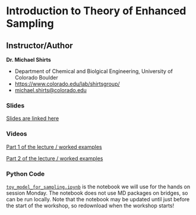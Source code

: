 # Introduction to Theory of Enhanced Sampling

## Instructor/Author

**Dr. Michael Shirts**
- Department of Chemical and Biolgical Engineering, University of Colorado Boulder
- https://www.colorado.edu/lab/shirtsgroup/
- michael.shirts@colorado.edu

### Slides

[Slides are linked here](<Monday Enhanced sampling workshop 2023.pdf>)

### Videos

[Part 1 of the lecture / worked examples](https://www.youtube.com/watch?v=Vw8W7XN7f2g)

[Part 2 of the lecture / worked examples](https://www.youtube.com/watch?v=Co6owK3cnWI)
### Python Code
[`toy_model_for_sampling.ipynb`](toy_model_for_sampling.ipynb) is the notebook we will use for the hands on session Monday. The notebook does not use MD packages on bridges, so can be run locally. Note that the notebook may be updated until just before the start of the workshop, so redownload when the workshop starts!



